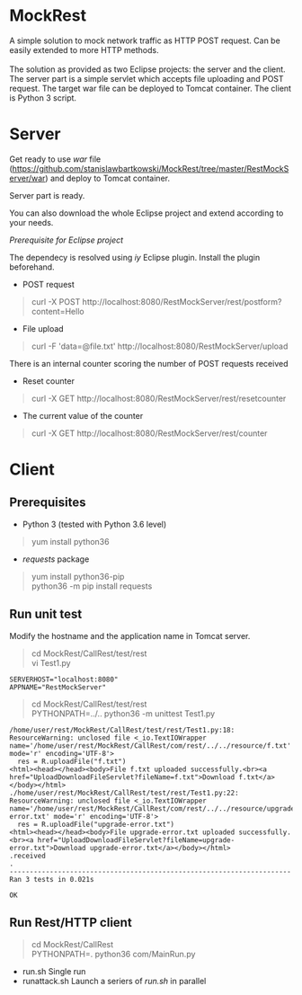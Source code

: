 # MockRest

A simple solution to mock network traffic as HTTP POST request. Can be easily extended to more HTTP methods.<br><br>
The solution as provided as two Eclipse projects: the server and the client. 
The server part is a simple servlet which accepts file uploading and POST request. The target war file can be deployed to Tomcat container.
The client is Python 3 script.

# Server
Get ready to use *war* file (https://github.com/stanislawbartkowski/MockRest/tree/master/RestMockServer/war) and deploy to Tomcat container.<p>
Server part is ready.

You can also download the whole Eclipse project and extend according to your needs.<br>

*Prerequisite for Eclipse project*<br>

The dependecy is resolved using *iy* Eclipse plugin. Install the plugin beforehand.

* POST request
> curl -X POST  http://localhost:8080/RestMockServer/rest/postform?content=Hello

* File upload
> curl -F 'data=@file.txt' http://localhost:8080/RestMockServer/upload

There is an internal counter scoring the number of POST requests received
* Reset counter
> curl -X GET  http://localhost:8080/RestMockServer/rest/resetcounter
* The current value of the counter
> curl -X GET  http://localhost:8080/RestMockServer/rest/counter

# Client
## Prerequisites
* Python 3 (tested with Python 3.6 level)<br>
> yum install python36<br>

* *requests* package
> yum install python36-pip<br>
> python36 -m pip install requests<br>

## Run unit test

Modify the hostname and the application name in Tomcat server.

> cd MockRest/CallRest/test/rest<br>
> vi Test1.py<br>
```
SERVERHOST="localhost:8080"
APPNAME="RestMockServer"
```

> cd MockRest/CallRest/test/rest<br>
> PYTHONPATH=../..   python36 -m unittest Test1.py 
```
/home/user/rest/MockRest/CallRest/test/rest/Test1.py:18: ResourceWarning: unclosed file <_io.TextIOWrapper name='/home/user/rest/MockRest/CallRest/com/rest/../../resource/f.txt' mode='r' encoding='UTF-8'>
  res = R.uploadFile("f.txt")
<html><head></head><body>File f.txt uploaded successfully.<br><a href="UploadDownloadFileServlet?fileName=f.txt">Download f.txt</a></body></html>
./home/user/rest/MockRest/CallRest/test/rest/Test1.py:22: ResourceWarning: unclosed file <_io.TextIOWrapper name='/home/user/rest/MockRest/CallRest/com/rest/../../resource/upgrade-error.txt' mode='r' encoding='UTF-8'>
  res = R.uploadFile("upgrade-error.txt")
<html><head></head><body>File upgrade-error.txt uploaded successfully.<br><a href="UploadDownloadFileServlet?fileName=upgrade-error.txt">Download upgrade-error.txt</a></body></html>
.received
.
----------------------------------------------------------------------
Ran 3 tests in 0.021s

OK

```
## Run Rest/HTTP client
> cd MockRest/CallRest<br>
> PYTHONPATH=. python36 com/MainRun.py<br>

* run.sh Single run
* runattack.sh Launch a seriers of  *run.sh* in parallel
